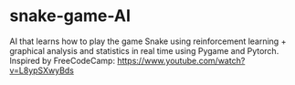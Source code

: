 # snake-game-AI
AI that learns how to play the game Snake using reinforcement learning + graphical analysis and statistics in real time using Pygame and Pytorch.
Inspired by FreeCodeCamp: https://www.youtube.com/watch?v=L8ypSXwyBds

